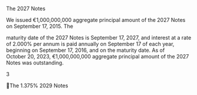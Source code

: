 The 2027 Notes

We issued €1,000,000,000 aggregate principal amount of the 2027 Notes on September 17, 2015. The

maturity date of the 2027 Notes is September 17, 2027, and interest at a rate of 2.000% per annum is paid annually
on September 17 of each year, beginning on September 17, 2016, and on the maturity date. As of October 20, 2023,
€1,000,000,000 aggregate principal amount of the 2027 Notes was outstanding.

3

The 1.375% 2029 Notes